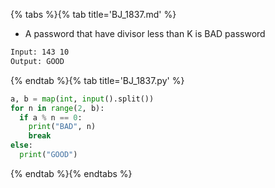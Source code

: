 {% tabs %}{% tab title='BJ_1837.md' %}

* A password that have divisor less than K is BAD password

```txt
Input: 143 10
Output: GOOD
```

{% endtab %}{% tab title='BJ_1837.py' %}

```py
a, b = map(int, input().split())
for n in range(2, b):
  if a % n == 0:
    print("BAD", n)
    break
else:
  print("GOOD")
```

{% endtab %}{% endtabs %}
